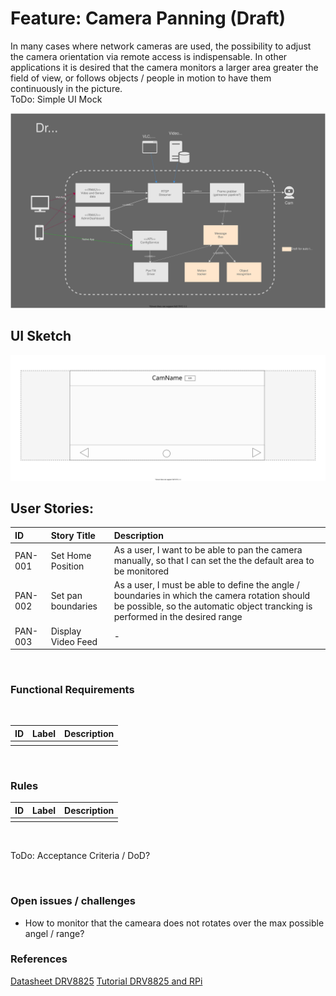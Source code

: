 # Feature: Camera Panning (Draft)

In many cases where network cameras are used, the possibility to adjust the camera orientation via remote access is indispensable. In other applications it is desired that the camera monitors a larger area greater the field of view, or follows objects / people in motion to have them continuously in the picture.
</br>
ToDo: Simple UI Mock 
</br>

![](images/architecture.svg)
</br>

## UI Sketch

![](images/PaningMock.svg)


## User Stories:

|ID|Story Title|Description|
|:---|:---|:---|
| PAN-001 | Set Home Position | As a user, I want to be able to pan the camera manually, so that I can set the the default area to be monitored |
| PAN-002 | Set pan boundaries | As a user, I must be able to define the angle / boundaries in which the camera rotation should be possible, so the automatic object trancking is performed in the desired range |
|PAN-003|Display Video Feed| -|

</br>

### Functional Requirements
</br>

|ID|Label|Description|
|:---|:---|:---|
||||

</br>

### Rules

|ID|Label|Description|
|:---|:---|:---|
||||


</br>


ToDo: Acceptance Criteria / DoD?

</br>


### Open issues / challenges

- How to monitor that the cameara does not rotates over the max possible angel / range? 


### References

[Datasheet DRV8825](https://www.rototron.info/wp-content/uploads/PiStepper_DRV8825.pdf)
[Tutorial DRV8825 and RPi](https://www.rototron.info/raspberry-pi-stepper-motor-tutorial/)